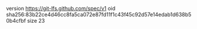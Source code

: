 version https://git-lfs.github.com/spec/v1
oid sha256:83b22ce4d46cc8fa5ca072e87fd11f1c43f45c92d57e14edab1d638b50b4cfbf
size 23
